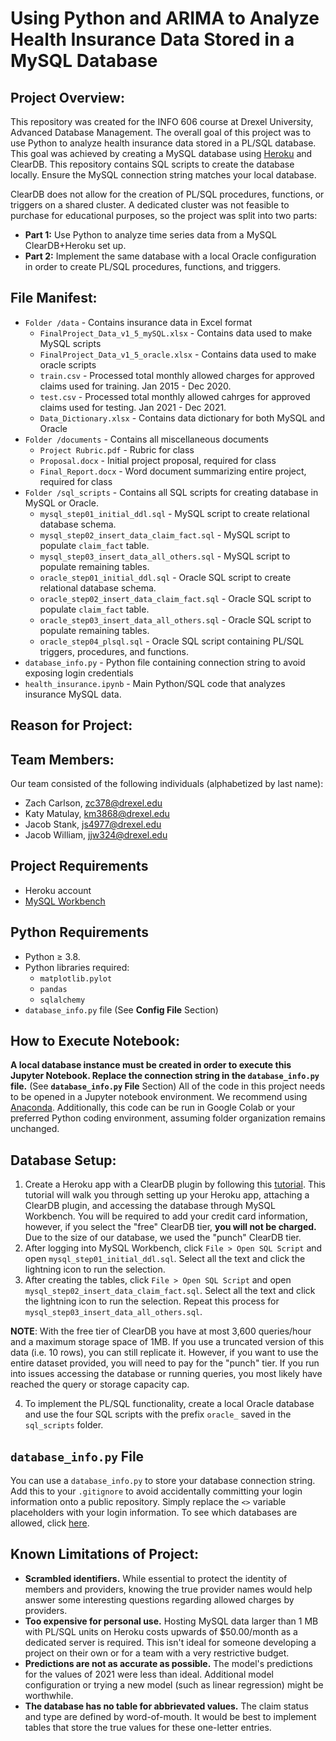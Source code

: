 
# Using Python and ARIMA to Analyze Health Insurance Data Stored in a MySQL Database

## Project Overview:

This repository was created for the INFO 606 course at Drexel University, Advanced Database Management.  The overall goal of this project was to use Python to analyze health insurance data stored in a PL/SQL database.  This goal was achieved by creating a MySQL database using [Heroku](https://heroku.com) and ClearDB.  This repository contains SQL scripts to create the database locally.  Ensure the MySQL connection string matches your local database.  

ClearDB does not allow for the creation of PL/SQL procedures, functions, or triggers on a shared cluster.  A dedicated cluster was not feasible to purchase for educational purposes, so the project was split into two parts:

- **Part 1:** Use Python to analyze time series data from a MySQL ClearDB+Heroku set up.  
- **Part 2:** Implement the same database with a local Oracle configuration in order to create PL/SQL procedures, functions, and triggers.

## File Manifest: 
- `Folder /data` - Contains insurance data in Excel format
    - `FinalProject_Data_v1_5_mySQL.xlsx` - Contains data used to make MySQL scripts
    - `FinalProject_Data_v1_5_oracle.xlsx` - Contains data used to make oracle scripts
    - `train.csv` - Processed total monthly allowed charges for approved claims used for training. Jan 2015 - Dec 2020.
    - `test.csv` - Processed total monthly allowed cahrges for approved claims used for testing.  Jan 2021 - Dec 2021.
    - `Data_Dictionary.xlsx` - Contains data dictionary for both MySQL and Oracle
- `Folder /documents` - Contains all miscellaneous documents
    - `Project Rubric.pdf` - Rubric for class
    - `Proposal.docx` - Initial project proposal, required for class
    - `Final_Report.docx` - Word document summarizing entire project, required for class
- `Folder /sql_scripts` - Contains all SQL scripts for creating database in MySQL or Oracle.
    - `mysql_step01_initial_ddl.sql` - MySQL script to create relational database schema.
    - `mysql_step02_insert_data_claim_fact.sql` - MySQL script to populate `claim_fact` table.
    - `mysql_step03_insert_data_all_others.sql` - MySQL script to populate remaining tables.
    - `oracle_step01_initial_ddl.sql` - Oracle SQL script to create relational database schema.
    - `oracle_step02_insert_data_claim_fact.sql` - Oracle SQL script to populate `claim_fact` table.
    - `oracle_step03_insert_data_all_others.sql` - Oracle SQL script to populate remaining tables.
    - `oracle_step04_plsql.sql` - Oracle SQL script containing PL/SQL triggers, procedures, and functions.
- `database_info.py` - Python file containing connection string to avoid exposing login credentials
- `health_insurance.ipynb` - Main Python/SQL code that analyzes insurance MySQL data.

## Reason for Project:



## Team Members:

Our team consisted of the following individuals (alphabetized by last name): 

- Zach Carlson, zc378@drexel.edu
- Katy Matulay, km3868@drexel.edu
- Jacob Stank, js4977@drexel.edu
- Jacob William, jjw324@drexel.edu

## Project Requirements

- Heroku account
- [MySQL Workbench](https://www.mysql.com/products/workbench/)

## Python Requirements
- Python ≥ 3.8. 
- Python libraries required: 
    - `matplotlib.pylot`
    - `pandas`
    - `sqlalchemy`
 - `database_info.py` file (See **Config File** Section)

## How to Execute Notebook: 

**A local database instance must be created in order to execute this Jupyter Notebook.  Replace the connection string in the `database_info.py` file.** (See **`database_info.py` File** Section)  All of the code in this project needs to be opened in a Jupyter notebook environment. We recommend using [Anaconda](https://www.anaconda.com/products/individual).  Additionally, this code can be run in Google Colab or your preferred Python coding environment, assuming folder organization remains unchanged.

## Database Setup:

1. Create a Heroku app with a ClearDB plugin by following this [tutorial](https://youtu.be/aEm0BN493sU).  This tutorial will walk you through setting up your Heroku app, attaching a ClearDB plugin, and accessing the database through MySQL Workbench.  You will be required to add your credit card information, however, if you select the "free" ClearDB tier, **you will not be charged.**  Due to the size of our database, we used the "punch" ClearDB tier.
2. After logging into MySQL Workbench, click `File > Open SQL Script` and open `mysql_step01_initial_ddl.sql`.  Select all the text and click the lightning icon to run the selection.
3. After creating the tables, click `File > Open SQL Script` and open `mysql_step02_insert_data_claim_fact.sql`.  Select all the text and click the lightning icon to run the selection.  Repeat this process for `mysql_step03_insert_data_all_others.sql`.

**NOTE**:  With the free tier of ClearDB you have at most 3,600 queries/hour and a maximum storage space of 1MB.  If you use a truncated version of this data (i.e. 10 rows), you can still replicate it.  However, if you want to use the entire dataset provided, you will need to pay for the "punch" tier.  If you run into issues accessing the database or running queries, you most likely have reached the query or storage capacity cap.

4. To implement the PL/SQL functionality, create a local Oracle database and use the four SQL scripts with the prefix `oracle_` saved in the `sql_scripts` folder.

## `database_info.py` File

You can use a `database_info.py` to store your database connection string.  Add this to your `.gitignore` to avoid accidentally committing your login information onto a public repository.  Simply replace the `<>` variable placeholders with your login information.  To see which databases are allowed, click [here](https://docs.sqlalchemy.org/en/14/core/engines.html).

## Known Limitations of Project:

- **Scrambled identifiers.**  While essential to protect the identity of members and providers, knowing the true provider names would help answer some interesting questions regarding allowed charges by providers.
- **Too expensive for personal use.** Hosting MySQL data larger than 1 MB with PL/SQL units on Heroku costs upwards of $50.00/month as a dedicated server is required.  This isn't ideal for someone developing a project on their own or for a team with a very restrictive budget.
- **Predictions are not as accurate as possible.** The model's predictions for the values of 2021 were less than ideal.  Additional model configuration or trying a new model (such as linear regression) might be worthwhile.
- **The database has no table for abbrievated values.** The claim status and type are defined by word-of-mouth.  It would be best to implement tables that store the true values for these one-letter entries.
